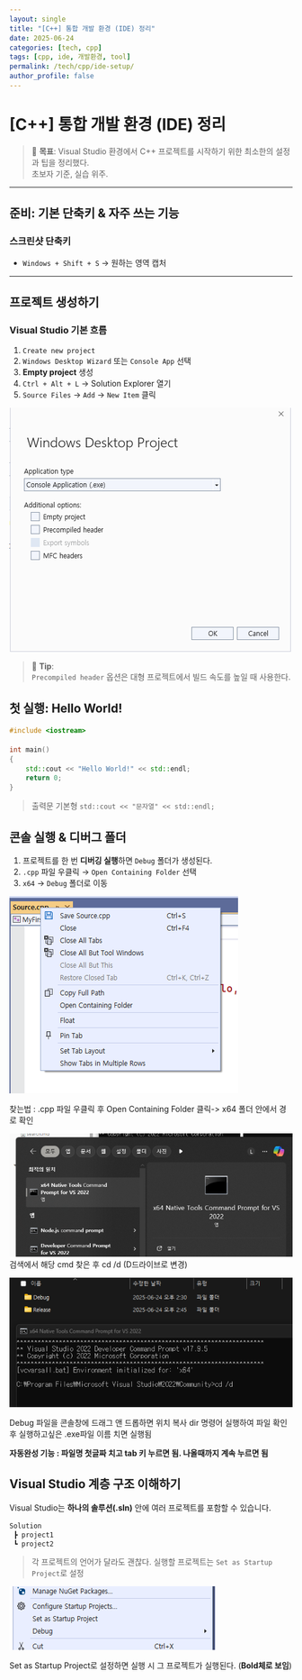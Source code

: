 ```yaml
---
layout: single
title: "[C++] 통합 개발 환경 (IDE) 정리"
date: 2025-06-24
categories: [tech, cpp]
tags: [cpp, ide, 개발환경, tool]
permalink: /tech/cpp/ide-setup/
author_profile: false
---
```


# [C++] 통합 개발 환경 (IDE) 정리

> 📘 **목표**: Visual Studio 환경에서 C++ 프로젝트를 시작하기 위한 최소한의 설정과 팁을 정리했다.  
> 초보자 기준, 실습 위주.

---

## 준비: 기본 단축키 & 자주 쓰는 기능

### 스크린샷 단축키
- `Windows + Shift + S` → 원하는 영역 캡처

---



## 프로젝트 생성하기

### Visual Studio 기본 흐름
1. `Create new project`
2. `Windows Desktop Wizard` 또는 `Console App` 선택
3. **Empty project** 생성
4. `Ctrl + Alt + L` → Solution Explorer 열기
5. `Source Files` → `Add` → `New Item` 클릭

![image-20250624145245089](../images/image-20250624145245089.png)

> 🧱 **Tip**:  
> `Precompiled header` 옵션은 대형 프로젝트에서 빌드 속도를 높일 때 사용한다.



## 첫 실행: Hello World!

```cpp
#include <iostream>

int main()
{
    std::cout << "Hello World!" << std::endl;
    return 0;
}
```

> 출력문 기본형
>  `std::cout << "문자열" << std::endl;`



## 콘솔 실행 & 디버그 폴더

1. 프로젝트를 한 번 **디버깅 실행**하면 `Debug` 폴더가 생성된다.
2. `.cpp` 파일 우클릭 → `Open Containing Folder` 선택
3. `x64` → `Debug` 폴더로 이동

![image-20250624150055461](../images/image-20250624150055461.png)

찾는법 : .cpp 파일 우클릭 후 Open Containing Folder 클릭-> x64 폴더 안에서 경로 확인

![image-20250624150404453](../images/image-20250624150404453.png)
검색에서 해당 cmd 찾은 후 cd /d (D드라이브로 변경)

![image-20250624150520224](../images/image-20250624150520224.png)

Debug 파일을 콘솔창에 드래그 앤 드롭하면 위치 복사 
dir 명령어 실행하여 파일 확인 후 실행하고싶은 .exe파일 이름 치면 실행됨

**자동완성 기능 : 파일명 첫글짜 치고 tab 키 누르면 됨. 나올때까지 계속 누르면 됨**



## Visual Studio 계층 구조 이해하기

Visual Studio는 **하나의 솔루션(.sln)** 안에 여러 프로젝트를 포함할 수 있습니다.

```
Solution
 ┣ project1
 ┗ project2
```

> 각 프로젝트의 언어가 달라도 괜찮다.
>  실행할 프로젝트는 `Set as Startup Project`로 설정

![image-20250624154758646](../images/image-20250624154758646.png)

Set as Startup Project로 설정하면 실행 시 그 프로젝트가 실행된다. (**Bold체로 보임**)
